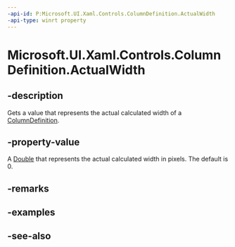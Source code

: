 ```yaml
---
-api-id: P:Microsoft.UI.Xaml.Controls.ColumnDefinition.ActualWidth
-api-type: winrt property
---
```


<!-- Property syntax
public double ActualWidth { get; }
-->

# Microsoft.UI.Xaml.Controls.ColumnDefinition.ActualWidth

## -description
Gets a value that represents the actual calculated width of a [ColumnDefinition](columndefinition.md).

## -property-value
A [Double](/dotnet/api/system.double?redirectedfrom=MSDN) that represents the actual calculated width in pixels. The default is 0.

## -remarks

## -examples

## -see-also
